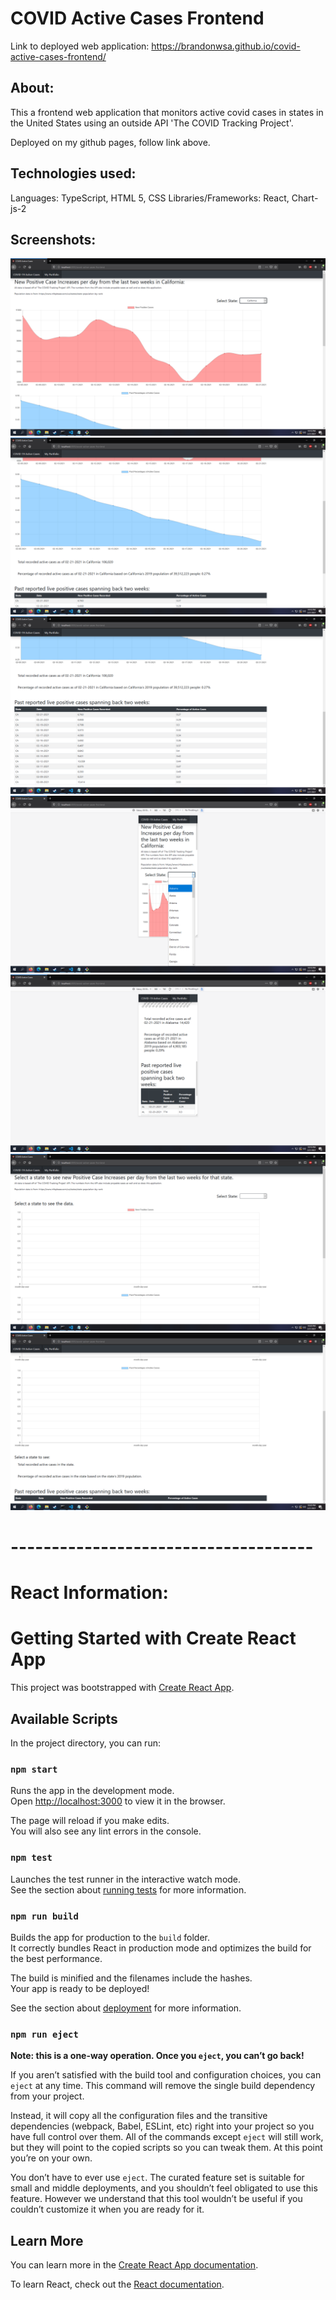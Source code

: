 # COVID Active Cases Frontend
Link to deployed web application: https://brandonwsa.github.io/covid-active-cases-frontend/

## About:

This a frontend web application that monitors active covid cases in states in the United States using an outside API 'The COVID Tracking Project'.

Deployed on my github pages, follow link above.

## Technologies used:

Languages: TypeScript, HTML 5, CSS
Libraries/Frameworks: React, Chart-js-2

## Screenshots:
![Screnshot 1 of application](https://github.com/brandonwsa/covid-active-cases-frontend/blob/main/screenshots/ss_1.PNG)
![Screnshot 2 of application](https://github.com/brandonwsa/covid-active-cases-frontend/blob/main/screenshots/ss_2.PNG)
![Screnshot 3 of application](https://github.com/brandonwsa/covid-active-cases-frontend/blob/main/screenshots/ss_3.PNG)
![Screnshot 4 of application](https://github.com/brandonwsa/covid-active-cases-frontend/blob/main/screenshots/ss_4.PNG)
![Screnshot 5 of application](https://github.com/brandonwsa/covid-active-cases-frontend/blob/main/screenshots/ss_5.PNG)
![Screnshot 6 of application](https://github.com/brandonwsa/covid-active-cases-frontend/blob/main/screenshots/ss_6.PNG)
![Screnshot 7 of application](https://github.com/brandonwsa/covid-active-cases-frontend/blob/main/screenshots/ss_7.PNG)



# -------------------------------------
# React Information:
# Getting Started with Create React App

This project was bootstrapped with [Create React App](https://github.com/facebook/create-react-app).

## Available Scripts

In the project directory, you can run:

### `npm start`

Runs the app in the development mode.\
Open [http://localhost:3000](http://localhost:3000) to view it in the browser.

The page will reload if you make edits.\
You will also see any lint errors in the console.

### `npm test`

Launches the test runner in the interactive watch mode.\
See the section about [running tests](https://facebook.github.io/create-react-app/docs/running-tests) for more information.

### `npm run build`

Builds the app for production to the `build` folder.\
It correctly bundles React in production mode and optimizes the build for the best performance.

The build is minified and the filenames include the hashes.\
Your app is ready to be deployed!

See the section about [deployment](https://facebook.github.io/create-react-app/docs/deployment) for more information.

### `npm run eject`

**Note: this is a one-way operation. Once you `eject`, you can’t go back!**

If you aren’t satisfied with the build tool and configuration choices, you can `eject` at any time. This command will remove the single build dependency from your project.

Instead, it will copy all the configuration files and the transitive dependencies (webpack, Babel, ESLint, etc) right into your project so you have full control over them. All of the commands except `eject` will still work, but they will point to the copied scripts so you can tweak them. At this point you’re on your own.

You don’t have to ever use `eject`. The curated feature set is suitable for small and middle deployments, and you shouldn’t feel obligated to use this feature. However we understand that this tool wouldn’t be useful if you couldn’t customize it when you are ready for it.

## Learn More

You can learn more in the [Create React App documentation](https://facebook.github.io/create-react-app/docs/getting-started).

To learn React, check out the [React documentation](https://reactjs.org/).
